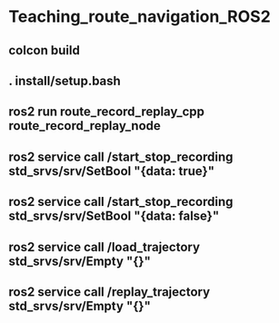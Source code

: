 # Teaching_route_navigation_ROS2

##  colcon build
##  . install/setup.bash
## ros2 run route_record_replay_cpp route_record_replay_node

## ros2 service call /start_stop_recording std_srvs/srv/SetBool "{data: true}"
## ros2 service call /start_stop_recording std_srvs/srv/SetBool "{data: false}"
## ros2 service call /load_trajectory std_srvs/srv/Empty "{}"
## ros2 service call /replay_trajectory std_srvs/srv/Empty "{}"
